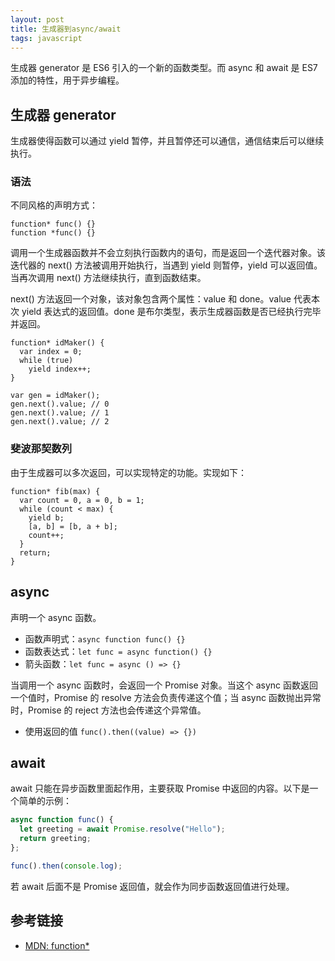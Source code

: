 ```yaml
---
layout: post
title: 生成器到async/await
tags: javascript
---
```

生成器 generator 是 ES6 引入的一个新的函数类型。而 async 和 await 是 ES7 添加的特性，用于异步编程。

## 生成器 generator
生成器使得函数可以通过 yield 暂停，并且暂停还可以通信，通信结束后可以继续执行。

### 语法
不同风格的声明方式：
```
function* func() {}
function *func() {}
```

调用一个生成器函数并不会立刻执行函数内的语句，而是返回一个迭代器对象。该迭代器的 next() 方法被调用开始执行，当遇到 yield 则暂停，yield 可以返回值。当再次调用 next() 方法继续执行，直到函数结束。

next() 方法返回一个对象，该对象包含两个属性：value 和 done。value 代表本次 yield 表达式的返回值。done 是布尔类型，表示生成器函数是否已经执行完毕并返回。

```
function* idMaker() {
  var index = 0;
  while (true)
    yield index++;
}

var gen = idMaker();
gen.next().value; // 0
gen.next().value; // 1
gen.next().value; // 2
```

### 斐波那契数列
由于生成器可以多次返回，可以实现特定的功能。实现如下：
```
function* fib(max) {
  var count = 0, a = 0, b = 1;
  while (count < max) {
    yield b;
    [a, b] = [b, a + b];
    count++;
  }
  return;
}
```

## async
声明一个 async 函数。  
- 函数声明式：`async function func() {}`
- 函数表达式：`let func = async function() {}`
- 箭头函数：`let func = async () => {}`

当调用一个 async 函数时，会返回一个 Promise 对象。当这个 async 函数返回一个值时，Promise 的 resolve 方法会负责传递这个值；当 async 函数抛出异常时，Promise 的 reject 方法也会传递这个异常值。  
- 使用返回的值 `func().then((value) => {})`

## await
await 只能在异步函数里面起作用，主要获取 Promise 中返回的内容。以下是一个简单的示例：

```js
async function func() {
  let greeting = await Promise.resolve("Hello");
  return greeting;
};

func().then(console.log);
```
若 await 后面不是 Promise 返回值，就会作为同步函数返回值进行处理。

## 参考链接
- [ MDN: function* ](https://developer.mozilla.org/en-US/docs/Web/JavaScript/Reference/Statements/function*)
